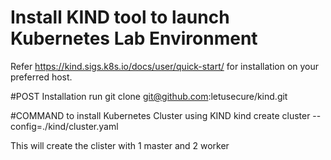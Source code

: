 # Install KIND tool to launch Kubernetes Lab Environment

Refer https://kind.sigs.k8s.io/docs/user/quick-start/ for installation on your preferred host.


#POST Installation run
git clone git@github.com:letusecure/kind.git


#COMMAND to install Kubernetes Cluster using KIND 
kind create cluster --config=./kind/cluster.yaml


This will create the clister with 1 master and 2 worker
